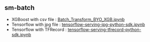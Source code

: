 ## sm-batch

- XGBoost with csv file : [Batch_Transform_BYO_XGB.ipynb](xgboost-csv/Batch_Transform_BYO_XGB.ipynb)
- Tensorflow with jpg file : [tensorflow-serving-jpg-python-sdk.ipynb](tensorflow-jpg/tensorflow-serving-jpg-python-sdk.ipynb)
- Tensorflow with TFRecord : [tensorflow-serving-tfrecord-python-sdk.ipynb](tensorflow-tfrecord/tensorflow-serving-tfrecord-python-sdk.ipynb)
